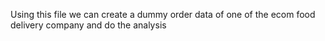Using this file we can create a dummy order data of one of the ecom food delivery company and do the analysis
